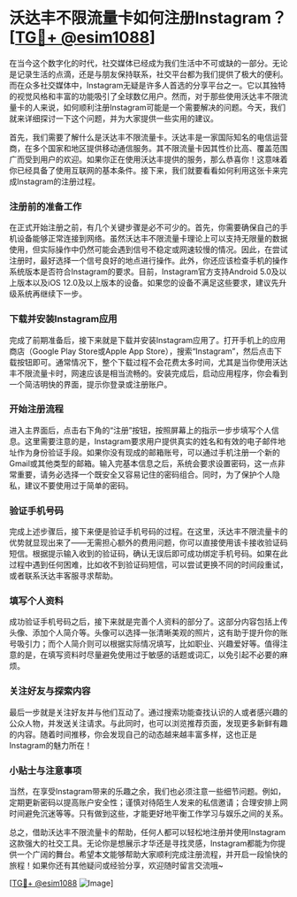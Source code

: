 # 沃达丰不限流量卡如何注册Instagram？[[TG💪+ @esim1088](https://t.me/s/esim1088)]

在当今这个数字化的时代，社交媒体已经成为我们生活中不可或缺的一部分。无论是记录生活的点滴，还是与朋友保持联系，社交平台都为我们提供了极大的便利。而在众多社交媒体中，Instagram无疑是许多人首选的分享平台之一。它以其独特的视觉风格和丰富的功能吸引了全球数亿用户。然而，对于那些使用沃达丰不限流量卡的人来说，如何顺利注册Instagram可能是一个需要解决的问题。今天，我们就来详细探讨一下这个问题，并为大家提供一些实用的建议。

首先，我们需要了解什么是沃达丰不限流量卡。沃达丰是一家国际知名的电信运营商，在多个国家和地区提供移动通信服务。其不限流量卡因其性价比高、覆盖范围广而受到用户的欢迎。如果你正在使用沃达丰提供的服务，那么恭喜你！这意味着你已经具备了使用互联网的基本条件。接下来，我们就要看看如何利用这张卡来完成Instagram的注册过程。

### 注册前的准备工作

在正式开始注册之前，有几个关键步骤是必不可少的。首先，你需要确保自己的手机设备能够正常连接到网络。虽然沃达丰不限流量卡理论上可以支持无限量的数据使用，但实际操作中仍然可能会遇到信号不稳定或网速较慢的情况。因此，在尝试注册时，最好选择一个信号良好的地点进行操作。此外，你还应该检查手机的操作系统版本是否符合Instagram的要求。目前，Instagram官方支持Android 5.0及以上版本以及iOS 12.0及以上版本的设备。如果您的设备不满足这些要求，建议先升级系统再继续下一步。

### 下载并安装Instagram应用

完成了前期准备后，接下来就是下载并安装Instagram应用了。打开手机上的应用商店（Google Play Store或Apple App Store），搜索“Instagram”，然后点击下载按钮即可。通常情况下，整个下载过程不会花费太多时间，尤其是当你使用沃达丰不限流量卡时，网速应该是相当流畅的。安装完成后，启动应用程序，你会看到一个简洁明快的界面，提示你登录或注册账户。

### 开始注册流程

进入主界面后，点击右下角的“注册”按钮，按照屏幕上的指示一步步填写个人信息。这里需要注意的是，Instagram要求用户提供真实的姓名和有效的电子邮件地址作为身份验证手段。如果你没有现成的邮箱账号，可以通过手机注册一个新的Gmail或其他类型的邮箱。输入完基本信息之后，系统会要求设置密码，这一点非常重要，请务必选择一个既安全又容易记住的密码组合。同时，为了保护个人隐私，建议不要使用过于简单的密码。

### 验证手机号码

完成上述步骤后，接下来便是验证手机号码的过程。在这里，沃达丰不限流量卡的优势就显现出来了——无需担心额外的费用问题，你可以直接使用该卡接收验证码短信。根据提示输入收到的验证码，确认无误后即可成功绑定手机号码。如果在此过程中遇到任何困难，比如收不到验证码短信，可以尝试更换不同的时间段重试，或者联系沃达丰客服寻求帮助。

### 填写个人资料

成功验证手机号码之后，接下来就是完善个人资料的部分了。这部分内容包括上传头像、添加个人简介等。头像可以选择一张清晰美观的照片，这有助于提升你的账号吸引力；而个人简介则可以根据实际情况填写，比如职业、兴趣爱好等。值得注意的是，在填写资料时尽量避免使用过于敏感的话题或词汇，以免引起不必要的麻烦。

### 关注好友与探索内容

最后一步就是关注好友并与他们互动了。通过搜索功能查找认识的人或者感兴趣的公众人物，并发送关注请求。与此同时，也可以浏览推荐页面，发现更多新鲜有趣的内容。随着时间推移，你会发现自己的动态越来越丰富多样，这也正是Instagram的魅力所在！

### 小贴士与注意事项

当然，在享受Instagram带来的乐趣之余，我们也必须注意一些细节问题。例如，定期更新密码以提高账户安全性；谨慎对待陌生人发来的私信邀请；合理安排上网时间避免沉迷等等。只有做到这些，才能更好地平衡工作学习与娱乐之间的关系。

总之，借助沃达丰不限流量卡的帮助，任何人都可以轻松地注册并使用Instagram这款强大的社交工具。无论你是想展示才华还是寻找灵感，Instagram都能为你提供一个广阔的舞台。希望本文能够帮助大家顺利完成注册流程，并开启一段愉快的旅程！如果你还有其他疑问或经验分享，欢迎随时留言交流哦~

[[TG💪+ @esim1088](https://t.me/s/esim1088) ![Image](https://i.postimg.cc/4NQfJmqS/Snipaste-2025-05-13-00-14-12.png)]